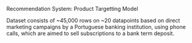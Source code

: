 Recommendation System: Product Targetting Model

Dataset consists of ~45,000 rows on ~20 datapoints based on direct marketing campaigns by a Portuguese banking institution, using phone calls, which are aimed to sell subscriptions to a bank term deposit.
